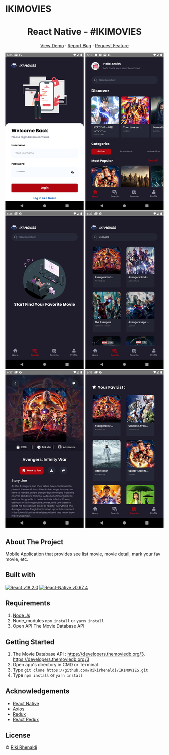 # IKIMOVIES

<h1 align='center'>React Native - #IKIMOVIES</h1>
  <p align="center">
    <a href="https://hardcore-swanson-a934ad.netlify.app/">View Demo</a>
    ·
    <a href="https://github.com/Rikirhenaldi/B22-Backend-Beginner/issues">Report Bug</a>
    ·
    <a href="https://github.com/Rikirhenaldi/B22-Backend-Beginner/pulls">Request Feature</a>
  </p>

<img src="https://github.com/Rikirhenaldi/IKIMOVIES/blob/Development/WhatsApp%20Image%202022-09-05%20at%2019.13.15%20(1).jpeg" width="250" height="500" />  <img src="https://github.com/Rikirhenaldi/IKIMOVIES/blob/Development/WhatsApp%20Image%202022-09-05%20at%2019.13.15.jpeg" width="250" height="500" />   <img src="https://github.com/Rikirhenaldi/IKIMOVIES/blob/Development/WhatsApp%20Image%202022-09-05%20at%2019.13.15%20(2).jpeg" width="250" height="500" />     <img src="https://github.com/Rikirhenaldi/IKIMOVIES/blob/Development/WhatsApp%20Image%202022-09-05%20at%2019.13.15%20(6).jpeg" width="250" height="500" />   <img src="https://github.com/Rikirhenaldi/IKIMOVIES/blob/Development/WhatsApp%20Image%202022-09-05%20at%2019.13.15%20(5).jpeg" width="250" height="500" />     <img src="https://github.com/Rikirhenaldi/IKIMOVIES/blob/Development/WhatsApp%20Image%202022-09-05%20at%2019.13.15%20(4).jpeg" width="250" height="500" />     

## About The Project
  Mobile Application that provides see list movie, movie detail, mark your fav movie, etc.
## Built with  
[![React v18.2.0](https://img.shields.io/badge/React%20-v18.2.0-brightgreen.svg?style=flat)](https://github.com/facebook/react)
[![React-Native v0.67.4](https://img.shields.io/badge/React%20Native-0.67.4-brightgreen)](https://github.com/facebook/react)
## Requirements
1. <a href="https://nodejs.org/en/download/">Node Js</a>
2. Node_modules `npm install` or `yarn install`
3. Open API The Movie Database API 
## Getting Started
1. The Movie Database API : https://developers.themoviedb.org/3.  https://developers.themoviedb.org/3
2. Open app's directory in CMD or Terminal
3. Type `git clone https://github.com/Rikirhenaldi/IKIMOVIES.git`
4. Type `npm install` or `yarn install`



## Acknowledgements
- [React Native](https://reactnative.dev/)
- [Axios](https://axios-http.com/docs/api_intro)
- [Redux](https://redux.js.org/)
- [React Redux](https://react-redux.js.org/)
## License
© [Riki Rhenaldi](https://github.com/Rikirhenaldi)
